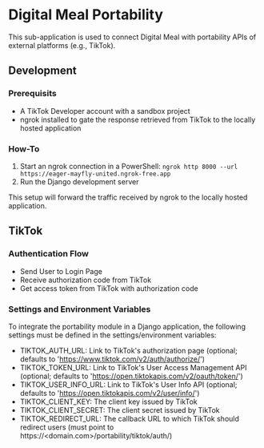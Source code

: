 # Digital Meal Portability

This sub-application is used to connect Digital Meal with portability APIs of external platforms (e.g., TikTok).

## Development

### Prerequisits

- A TikTok Developer account with a sandbox project
- ngrok installed to gate the response retrieved from TikTok to the locally hosted application

### How-To

1. Start an ngrok connection in a PowerShell: `ngrok http 8000 --url https://eager-mayfly-united.ngrok-free.app`
2. Run the Django development server

This setup will forward the traffic received by ngrok to the locally hosted application.


## TikTok

### Authentication Flow

- Send User to Login Page
- Receive authorization code from TikTok
- Get access token from TikTok with authorization code

### Settings and Environment Variables

To integrate the portability module in a Django application, the following settings must be defined in the
settings/environment variables:

- TIKTOK_AUTH_URL: Link to TikTok's authorization page (optional; defaults to 'https://www.tiktok.com/v2/auth/authorize/')
- TIKTOK_TOKEN_URL: Link to TikTok's User Access Management API (optional; defaults to 'https://open.tiktokapis.com/v2/oauth/token/')
- TIKTOK_USER_INFO_URL: Link to TikTok's User Info API (optional; defaults to 'https://open.tiktokapis.com/v2/user/info/')
- TIKTOK_CLIENT_KEY: The client key issued by TikTok
- TIKTOK_CLIENT_SECRET: The client secret issued by TikTok
- TIKTOK_REDIRECT_URL: The callback URL to which TikTok should redirect users (must point to https://<domain.com>/portability/tiktok/auth/)
